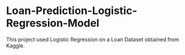 # Loan-Prediction-Logistic-Regression-Model
This project used Logistic Regression on a Loan Dataset obtained from Kaggle. 
